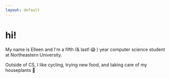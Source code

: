 ```yaml
---
layout: default
---
```

# hi!

My name is Elleen and I'm a fifth (& last! 😱 ) year computer science student at Northeastern University.  

Outside of CS, I like cycling, trying new food, and taking care of my houseplants 🌱

